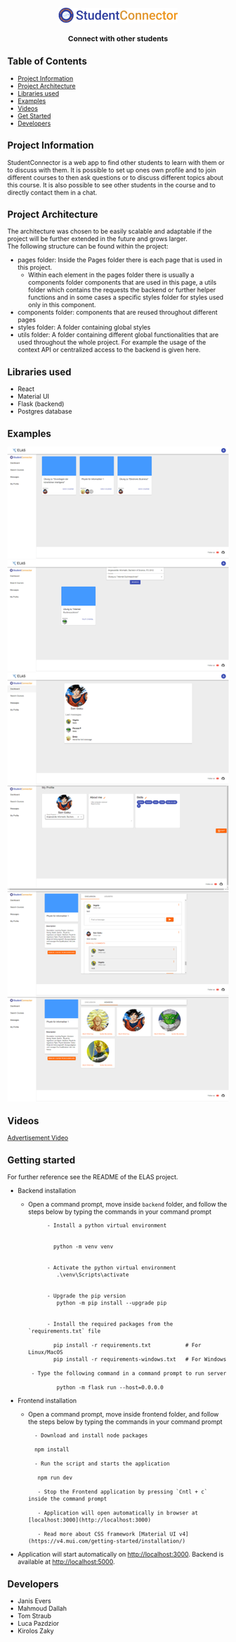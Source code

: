 <p align="center">
<img height="34" src="components/Assets/StudentConnector.png" alt="StudentConnector Logo"> <br>
<h3 align="center">Connect with other students</h3>
</p>

## Table of Contents

* [Project Information](#project-information)
* [Project Architecture](#project-architecture)
* [Libraries used](#libraries-used)
* [Examples](#visualization)
* [Videos](#links)
* [Get Started](#get-started)
* [Developers](#developers)

## Project Information
StudentConnector is a web app to find other students to learn with them or to
discuss with them. It is possible to set up ones own profile and to join different courses
to then ask questions or to discuss different topics about this course. It is also possible
to see other students in the course and to directly contact them in a chat.

## Project Architecture
The architecture was chosen to be easily scalable and adaptable if 
the project will be further extended in the future and grows larger.<br>
The following structure can be found within the project:
- pages folder: Inside the Pages folder there is each page that is used in this
project.
  - Within each element in the pages folder there is usually a components folder
  components that are used in this page, a utils folder which contains the requests
  the backend or further helper functions and in some cases a specific styles folder
  for styles used only in this component.
- components folder: components that are reused throughout different pages
- styles folder: A folder containing global styles
- utils folder: A folder containing different global functionalities that are used
throughout the whole project. For example the usage of the context API or centralized
access to the backend is given here.

## Libraries used
- React
- Material UI
- Flask (backend)
- Postgres database

## Examples
<img src="components/Assets/dashboard.png" alt="Dashboard">
<img src="components/Assets/search.png" alt="Search courses">
<img src="components/Assets/chats.png" alt="Chats">
<img src="components/Assets/profile.png" alt="Profile">
<img src="components/Assets/discussion.png" alt="Discussion in a course">
<img src="components/Assets/member.png" alt="Member in a course">

## Videos
<a href="https://www.youtube.com/watch?v=Cj9fKYqKolI">Advertisement Video</a>

## Getting started
For further reference see the README of the ELAS project.
 - Backend installation
   - Open a command prompt, move inside `backend` folder, and follow the steps below by typing the commands in your
             command prompt

               - Install a python virtual environment

                 
                 python -m venv venv
                 

               - Activate the python virtual environment
                  .\venv\Scripts\activate
                 

               - Upgrade the pip version
                  python -m pip install --upgrade pip
                 

               - Install the required packages from the `requirements.txt` file

                 pip install -r requirements.txt           # For Linux/MacOS
                 pip install -r requirements-windows.txt   # For Windows
   
          - Type the following command in a command prompt to run server

                  python -m flask run --host=0.0.0.0

 - Frontend installation
    - Open a command prompt, move inside frontend folder, and follow the steps below by typing the commands in your command prompt
    
            - Download and install node packages
    
            npm install
    
            - Run the script and starts the application
    
             npm run dev
    
             - Stop the Frontend application by pressing `Cntl + c` inside the command prompt
    
             - Application will open automatically in browser at [localhost:3000](http://localhost:3000)
    
             - Read more about CSS framework [Material UI v4](https://v4.mui.com/getting-started/installation/)

 - Application will start automatically on [http://localhost:3000](http://localhost:3000). Backend is available at [http://localhost:5000](http://localhost:5000).

## Developers
- Janis Evers
- Mahmoud Dallah
- Tom Straub
- Luca Pazdzior
- Kirolos Zaky